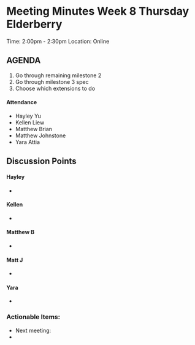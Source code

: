 # Meeting Minutes Week 8 Thursday Elderberry
Time: 2:00pm - 2:30pm
Location: Online

## AGENDA
  1. Go through remaining milestone 2
  2. Go through milestone 3 spec
  3. Choose which extensions to do

#### Attendance
* Hayley Yu
* Kellen Liew
* Matthew Brian
* Matthew Johnstone
* Yara Attia

## Discussion Points

#### Hayley
* 

#### Kellen
* 

#### Matthew B
* 

#### Matt J
* 

#### Yara
* 

### Actionable Items: 
* Next meeting: 
* 
